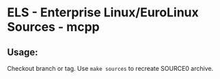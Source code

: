 # ELS - Enterprise Linux/EuroLinux Sources - mcpp
 
## Usage:
  Checkout branch or tag. Use `make sources` to recreate  SOURCE0 archive.
